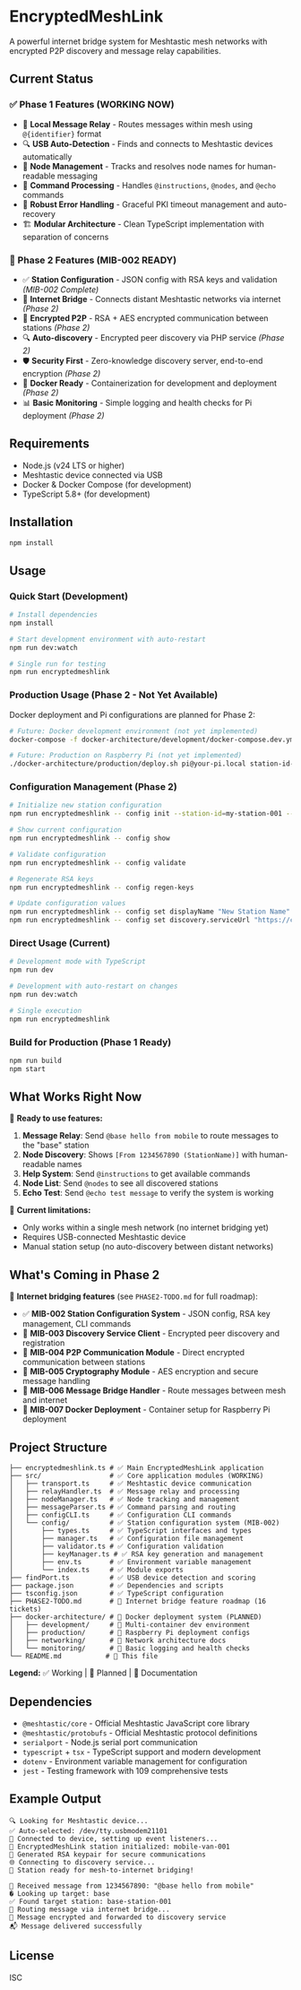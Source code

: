 # EncryptedMeshLink

A powerful internet bridge system for Meshtastic mesh networks with encrypted P2P discovery and message relay capabilities.

## Current Status

### ✅ Phase 1 Features (WORKING NOW)

- 📡 **Local Message Relay** - Routes messages within mesh using `@{identifier}` format
- 🔍 **USB Auto-Detection** - Finds and connects to Meshtastic devices automatically  
- 👥 **Node Management** - Tracks and resolves node names for human-readable messaging
- 💬 **Command Processing** - Handles `@instructions`, `@nodes`, and `@echo` commands
- 🔧 **Robust Error Handling** - Graceful PKI timeout management and auto-recovery
- 🏗️ **Modular Architecture** - Clean TypeScript implementation with separation of concerns

### 🚧 Phase 2 Features (MIB-002 READY)

- ✅ **Station Configuration** - JSON config with RSA keys and validation *(MIB-002 Complete)*
- 🌉 **Internet Bridge** - Connects distant Meshtastic networks via internet *(Phase 2)*
- 🔐 **Encrypted P2P** - RSA + AES encrypted communication between stations *(Phase 2)*
- 🔍 **Auto-discovery** - Encrypted peer discovery via PHP service *(Phase 2)*
- 🛡️ **Security First** - Zero-knowledge discovery server, end-to-end encryption *(Phase 2)*
- 🐳 **Docker Ready** - Containerization for development and deployment *(Phase 2)*
- 📊 **Basic Monitoring** - Simple logging and health checks for Pi deployment *(Phase 2)*

## Requirements

- Node.js (v24 LTS or higher)
- Meshtastic device connected via USB
- Docker & Docker Compose (for development)
- TypeScript 5.8+ (for development)

## Installation

```bash
npm install
```

## Usage

### Quick Start (Development)

```bash
# Install dependencies
npm install

# Start development environment with auto-restart
npm run dev:watch

# Single run for testing
npm run encryptedmeshlink
```

### Production Usage (Phase 2 - Not Yet Available)

Docker deployment and Pi configurations are planned for Phase 2:

```bash
# Future: Docker development environment (not yet implemented)
docker-compose -f docker-architecture/development/docker-compose.dev.yml up -d

# Future: Production on Raspberry Pi (not yet implemented)  
./docker-architecture/production/deploy.sh pi@your-pi.local station-id-001
```

### Configuration Management (Phase 2)

```bash
# Initialize new station configuration
npm run encryptedmeshlink -- config init --station-id=my-station-001 --display-name="My Station" --location="City, State" --operator="N0CALL"

# Show current configuration
npm run encryptedmeshlink -- config show

# Validate configuration
npm run encryptedmeshlink -- config validate

# Regenerate RSA keys
npm run encryptedmeshlink -- config regen-keys

# Update configuration values
npm run encryptedmeshlink -- config set displayName "New Station Name"
npm run encryptedmeshlink -- config set discovery.serviceUrl "https://custom.discovery.com/api"
```

### Direct Usage (Current)

```bash
# Development mode with TypeScript
npm run dev

# Development with auto-restart on changes
npm run dev:watch

# Single execution
npm run encryptedmeshlink
```

### Build for Production (Phase 1 Ready)

```bash
npm run build
npm start
```

## What Works Right Now

🎯 **Ready to use features:**

1. **Message Relay**: Send `@base hello from mobile` to route messages to the "base" station
2. **Node Discovery**: Shows `[From 1234567890 (StationName)]` with human-readable names  
3. **Help System**: Send `@instructions` to get available commands
4. **Node List**: Send `@nodes` to see all discovered stations
5. **Echo Test**: Send `@echo test message` to verify the system is working

🔧 **Current limitations:**

- Only works within a single mesh network (no internet bridging yet)
- Requires USB-connected Meshtastic device
- Manual station setup (no auto-discovery between distant networks)

## What's Coming in Phase 2

🚀 **Internet bridging features** (see `PHASE2-TODO.md` for full roadmap):

- ✅ **MIB-002 Station Configuration System** - JSON config, RSA key management, CLI commands
- 🚧 **MIB-003 Discovery Service Client** - Encrypted peer discovery and registration
- 🚧 **MIB-004 P2P Communication Module** - Direct encrypted communication between stations
- 🚧 **MIB-005 Cryptography Module** - AES encryption and secure message handling
- 🚧 **MIB-006 Message Bridge Handler** - Route messages between mesh and internet
- 🚧 **MIB-007 Docker Deployment** - Container setup for Raspberry Pi deployment

## Project Structure

```text
├── encryptedmeshlink.ts # ✅ Main EncryptedMeshLink application  
├── src/                 # ✅ Core application modules (WORKING)
│   ├── transport.ts     # ✅ Meshtastic device communication
│   ├── relayHandler.ts  # ✅ Message relay and processing
│   ├── nodeManager.ts   # ✅ Node tracking and management
│   ├── messageParser.ts # ✅ Command parsing and routing
│   ├── configCLI.ts     # ✅ Configuration CLI commands
│   └── config/          # ✅ Station configuration system (MIB-002)
│       ├── types.ts     # ✅ TypeScript interfaces and types
│       ├── manager.ts   # ✅ Configuration file management
│       ├── validator.ts # ✅ Configuration validation
│       ├── keyManager.ts # ✅ RSA key generation and management
│       ├── env.ts       # ✅ Environment variable management
│       └── index.ts     # ✅ Module exports
├── findPort.ts          # ✅ USB device detection and scoring
├── package.json         # ✅ Dependencies and scripts
├── tsconfig.json        # ✅ TypeScript configuration
├── PHASE2-TODO.md       # 🚧 Internet bridge feature roadmap (16 tickets)
├── docker-architecture/ # 🚧 Docker deployment system (PLANNED)
│   ├── development/     # 🚧 Multi-container dev environment
│   ├── production/      # 🚧 Raspberry Pi deployment configs  
│   ├── networking/      # 🚧 Network architecture docs
│   └── monitoring/      # 🚧 Basic logging and health checks
└── README.md           # 📖 This file
```

**Legend:** ✅ Working | 🚧 Planned | 📖 Documentation

## Dependencies

- `@meshtastic/core` - Official Meshtastic JavaScript core library
- `@meshtastic/protobufs` - Official Meshtastic protocol definitions
- `serialport` - Node.js serial port communication
- `typescript` + `tsx` - TypeScript support and modern development
- `dotenv` - Environment variable management for configuration
- `jest` - Testing framework with 109 comprehensive tests

## Example Output

```text
🔍 Looking for Meshtastic device...
✅ Auto-selected: /dev/tty.usbmodem21101
🚀 Connected to device, setting up event listeners...
🌉 EncryptedMeshLink station initialized: mobile-van-001
🔐 Generated RSA keypair for secure communications
🌐 Connecting to discovery service...
📡 Station ready for mesh-to-internet bridging!

📨 Received message from 1234567890: "@base hello from mobile"
� Looking up target: base
✅ Found target station: base-station-001  
🌉 Routing message via internet bridge...
🔐 Message encrypted and forwarded to discovery service
📬 Message delivered successfully
```

## License

ISC

